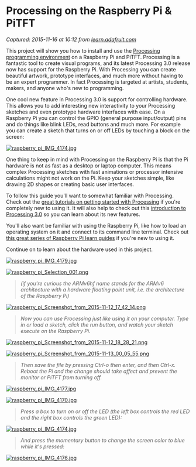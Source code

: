 # Processing on the Raspberry Pi & PiTFT

_Captured: 2015-11-16 at 10:12 from [learn.adafruit.com](https://learn.adafruit.com/processing-on-the-raspberry-pi-and-pitft?view=all)_

This project will show you how to install and use the [Processing programming environment](https://processing.org/) on a Raspberry Pi and PiTFT. Processing is a fantastic tool to create visual programs, and its latest Processing 3.0 release now has support for the Raspberry Pi. With Processing you can create beautiful artwork, prototype interfaces, and much more without having to be an expert programmer. In fact Processing is targeted at artists, students, makers, and anyone who's new to programming.

One cool new feature in Processing 3.0 is support for controlling hardware. This allows you to add interesting new interactivity to your Processing sketches and even prototype hardware interfaces with ease. On a Raspberry Pi you can control the GPIO (general purpose input/output) pins and do things like blink LEDs, read buttons and much more. For example you can create a sketch that turns on or off LEDs by touching a block on the screen:

[ ![raspberry_pi_IMG_4174.jpg](https://learn.adafruit.com/system/assets/assets/000/028/541/medium800/raspberry_pi_IMG_4174.jpg?1447317397) ](https://learn.adafruit.com/assets/28541)

One thing to keep in mind with Processing on the Raspberry Pi is that the Pi hardware is not as fast as a desktop or laptop computer. This means complex Processing sketches with fast animations or processor intensive calculations might not work on the Pi. Keep your sketches simple, like drawing 2D shapes or creating basic user interfaces.

To follow this guide you'll want to somewhat familiar with Processing. Check out the [great tutorials on getting started with Processing](https://processing.org/tutorials/) if you're completely new to using it. It will also help to check out this [introduction to Processing 3.0](https://vimeo.com/140600280) so you can learn about its new features.

You'll also want be familiar with using the Raspberry Pi, like how to load an operating system on it and connect to its command line terminal. Check out [this great series of Raspberry Pi learn guides](https://learn.adafruit.com/../../../../series/learn-raspberry-pi) if you're new to using it.

Continue on to learn about the hardware used in this project.

[ ![raspberry_pi_IMG_4179.jpg](https://learn.adafruit.com/system/assets/assets/000/028/540/medium800/raspberry_pi_IMG_4179.jpg?1447317348) ](https://learn.adafruit.com/assets/28540)

[ ![raspberry_pi_Selection_001.png](https://learn.adafruit.com/system/assets/assets/000/028/574/medium800/raspberry_pi_Selection_001.png?1447376736) ](https://learn.adafruit.com/assets/28574)

> _(if you're curious the ARMv6hf name stands for the ARMv6 architecture with a hardware floating point unit, i.e. the architecture of the Raspberry Pi)_

[ ![raspberry_pi_Screenshot_from_2015-11-12_17_42_14.png](https://learn.adafruit.com/system/assets/assets/000/028/575/medium800/raspberry_pi_Screenshot_from_2015-11-12_17_42_14.png?1447379015) ](https://learn.adafruit.com/assets/28575)

> _Now you can use Processing just like using it on your computer. Type in or load a sketch, click the run button, and watch your sketch execute on the Raspberry Pi._

[ ![raspberry_pi_Screenshot_from_2015-11-12_18_28_21.png](https://learn.adafruit.com/system/assets/assets/000/028/576/medium800/raspberry_pi_Screenshot_from_2015-11-12_18_28_21.png?1447381857) ](https://learn.adafruit.com/assets/28576)

[ ![raspberry_pi_Screenshot_from_2015-11-13_00_05_55.png](https://learn.adafruit.com/system/assets/assets/000/028/580/medium800/raspberry_pi_Screenshot_from_2015-11-13_00_05_55.png?1447401970) ](https://learn.adafruit.com/assets/28580)

> _Then save the file by pressing Ctrl-o then enter, and then Ctrl-x. Reboot the Pi and the change should take affect and prevent the monitor or PiTFT from turning off._

[ ![raspberry_pi_IMG_4177.jpg](https://learn.adafruit.com/system/assets/assets/000/028/581/medium800/raspberry_pi_IMG_4177.jpg?1447402444) ](https://learn.adafruit.com/assets/28581)

[ ![raspberry_pi_IMG_4170.jpg](https://learn.adafruit.com/system/assets/assets/000/028/583/medium800/raspberry_pi_IMG_4170.jpg?1447402617) ](https://learn.adafruit.com/assets/28583)

> _Press a box to turn on or off the LED (the left box controls the red LED and the right box controls the green LED):_

[ ![raspberry_pi_IMG_4174.jpg](https://learn.adafruit.com/system/assets/assets/000/028/584/medium800/raspberry_pi_IMG_4174.jpg?1447402661) ](https://learn.adafruit.com/assets/28584)

> _And press the momentary button to change the screen color to blue while it's pressed:_

[ ![raspberry_pi_IMG_4176.jpg](https://learn.adafruit.com/system/assets/assets/000/028/585/medium800/raspberry_pi_IMG_4176.jpg?1447402709) ](https://learn.adafruit.com/assets/28585)
